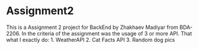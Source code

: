 # Assignment2
This is a Assignment 2 project for BackEnd by Zhakhaev Madiyar from BDA-2206. 
In the criteria of the assignment was the usage of 3 or more API.
That what I exactly do: 1. WeatherAPI 2. Cat Facts API 3. Random dog pics
